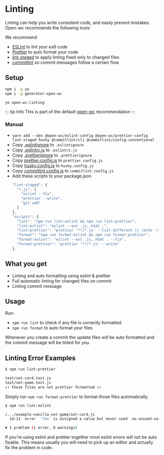 # Linting

Linting can help you write consistent code, and easily prevent mistakes. Open-wc recommends the following tools:

We recommend
- [ESLint](https://eslint.org/) to lint your es6 code
- [Prettier](https://prettier.io/) to auto format your code
- [lint-staged](https://www.npmjs.com/package/lint-staged) to apply linting fixed only to changed files
- [commitlint](https://www.npmjs.com/package/@commitlint/cli) so commit messages follow a certain flow

## Setup
```bash
npm i -g yo
npm i -g generator-open-wc

yo open-wc:linting
```

::: tip Info
This is part of the default [open-wc](https://open-wc.org/) recommendation
:::

### Manual
- `yarn add --dev @open-wc/eslint-config @open-wc/prettier-config lint-staged husky @commitlint/cli @commitlint/config-conventional`
- Copy [.eslintignore](https://github.com/open-wc/open-wc/blob/master/packages/generator-open-wc/generators/lint-eslint/templates/static/.eslintignore) to `.eslintignore`
- Copy [.eslintrc.js](https://github.com/open-wc/open-wc/blob/master/packages/generator-open-wc/generators/lint-prettier/templates/static/.eslintrc.js) to `.eslintrc.js`
- Copy [.prettierignore](https://github.com/open-wc/open-wc/blob/master/packages/generator-open-wc/generators/lint-prettier/templates/static/.prettierignore) to `.prettierignore`
- Copy [prettier.config.js](https://github.com/open-wc/open-wc/blob/master/packages/generator-open-wc/generators/lint-prettier/templates/_prettier.config.js) to `prettier.config.js`
- Copy [husky.config.js](https://github.com/open-wc/open-wc/blob/master/packages/generator-open-wc/generators/lint/templates/static/husky.config.js) to `husky.config.js`
- Copy [commitlint.config.js](https://github.com/open-wc/open-wc/blob/master/packages/generator-open-wc/generators/lint-commitlint/templates/static/commitlint.config.js) to `commitlint.config.js`
- Add these scripts to your package.json
  ```js
  "lint-staged": {
    "*.js": [
      "eslint --fix",
      "prettier --write",
      "git add"
    ]
  },
  "scripts": {
    "lint": "npm run lint:eslint && npm run lint:prettier",
    "lint:eslint": "eslint --ext .js,.html .",
    "lint:prettier": "prettier '**/*.js' --list-different || (echo '↑↑ these files are not prettier formatted ↑↑' && exit 1)",
    "format": "npm run format:eslint && npm run format:prettier",
    "format:eslint": "eslint --ext .js,.html . --fix",
    "format:prettier": "prettier '**/*.js' --write"
  },
  ```

## What you get

- Linting and auto formatting using eslint & prettier
- Full automatic linting for changed files on commit
- Linting commit message

## Usage

Run:
- `npm run lint` to check if any file is correctly formatted
- `npm run format` to auto format your files

Whenever you create a commit the update files will be auto formatted and the commit message will be linted for you.

## Linting Error Examples

```bash
$ npm run lint:prettier

test/set-card.test.js
test/set-game.test.js
↑↑ these files are not prettier formatted ↑↑
```

Simply run `npm run format:prettier` to format those files automatically.

```bash
$ npm run lint:eslint

/.../example-vanilla-set-game/set-card.js
  14:11  error  'foo' is assigned a value but never used  no-unused-vars

✖ 1 problem (1 error, 0 warnings)
```

If you're using eslint and prettier together most eslint errors will not be auto fixable.
This means usually you will need to pick up an editor and actually fix the problem in code.
